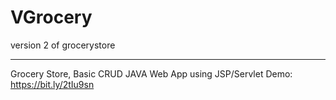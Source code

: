 # VGrocery
version 2 of grocerystore
******
Grocery Store, Basic CRUD JAVA Web App using JSP/Servlet
Demo: https://bit.ly/2tIu9sn
